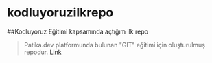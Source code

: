# kodluyoruzilkrepo
 ##Kodluyoruz Eğitimi kapsamında açtığım ilk repo

 > Patika.dev platformunda bulunan "GIT" eğitimi için oluşturulmuş repodur.
 [Link](https://app.patika.dev/courses/git)

